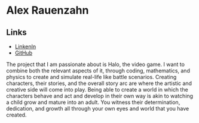 # Alex Rauenzahn

## Links

* [LinkenIn](https://www.linkedin.com/in/alex-rauenzahn-0b77a5105/)
* [GitHub](https://www.github.com/ArchaicScribe)

The project that I am passionate about is Halo, the video game. I want to combine both the relevant aspects of it, through coding, mathematics, and physics to create and simulate real-life like battle scenarios. Creating characters, their stories, and the overall story arc are where the artistic and creative side will come into play. Being able to create a world in which the characters behave and act and develop in their own way is akin to watching a child grow and mature into an adult. You witness their determination, dedication, and growth all through your own eyes and world that you have created. 
